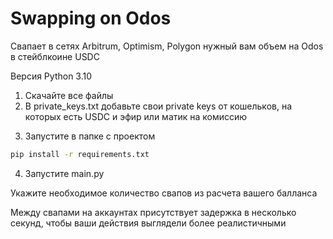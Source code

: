 # Swapping on Odos
Свапает в сетях Arbitrum, Optimism, Polygon нужный вам объем на Odos в стейблкоине USDC

Версия Python 3.10

  1. Скачайте все файлы
  2. В private_keys.txt добавьте свои private keys от кошельков, на которых есть USDC и эфир или матик на комиссию
  3) Запустите в папке с проектом 
```sh 
pip install -r requirements.txt 
```
  4. Запустите main.py
  
Укажите необходимое количество свапов из расчета вашего балланса

Между свапами на аккаунтах присутствует задержка в несколько секунд, чтобы ваши действия выглядели более реалистичными
